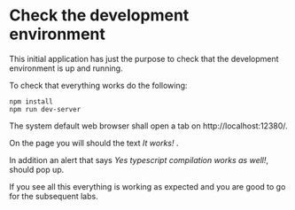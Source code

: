 Check the development environment
=================================
This initial application has just the purpose to check that the 
development environment is up and running. 

To check that everything works do the following:

    npm install
    npm run dev-server
    
The system default web browser shall open a tab on http://localhost:12380/.

On the page you will should the text _It works!_ . 

In addition an alert that says _Yes typescript compilation works as well!_, 
should pop up.

If you see all this everything is working as expected and you are good 
to go for the subsequent labs.
